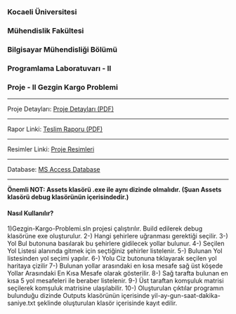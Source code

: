 ### Kocaeli Üniversitesi
### Mühendislik Fakültesi
### Bilgisayar Mühendisliği Bölümü
### Programlama Laboratuvarı - II
### Proje - II Gezgin Kargo Problemi

----------------------------------------------
Proje Detayları: [Proje Detayları (PDF)](https://github.com/nginY26/NETFLIX/blob/master/D%C3%B6k%C3%BCmanlar/Proje.pdf "Proje Detayları (PDF)")

------------


Rapor Linki: [Teslim Raporu (PDF)](https://github.com/nginY26/NETFLIX/blob/master/D%C3%B6k%C3%BCmanlar/Rapor.pdf "Teslim Raporu (PDF)")

------------


Resimler Linki: [Proje Resimleri](https://github.com/nginY26/NETFLIX/tree/master/D%C3%B6k%C3%BCmanlar/Resimler "Proje Resimleri")

------------


Database: [MS Access Database ](https://github.com/nginY26/NETFLIX/blob/master/NETFLIX/bin/Debug/Assets/netflix.db "MS Access Database ")

----------------------------------------------
**Önemli NOT: Assets klasörü .exe ile aynı dizinde olmalıdır. (Şuan Assets klasörü debug klasörünün içerisindedir.)**
#### Nasıl Kullanılır?
1)Gezgin-Kargo-Problemi.sln projesi çalıştırılır. Build edilerek debug klasörüne exe oluşturulur.
2-)  Hangi şehirlere uğranması gerektiği seçilir.
3-)  Yol Bul butonuna basılarak bu şehirlere gidilecek yollar bulunur.
4-)  Seçilen Yol Listesi alanında gitmek için seçtiğiniz şehirler listelenir.
5-)  Bulunan Yol listesinden yol seçimi yapılır.
6-)  Yolu Ciz butonuna tıklayarak seçilen yol haritaya çizilir
7-)  Bulunan yollar arasındaki en kısa mesafe sağ üst köşede Yollar Arasındaki En Kısa Mesafe olarak gösterilir.
8-)  Sağ tarafta bulunan en kısa 5 yol mesafeleri ile beraber listelenir.
9-)  Üst taraftan komşuluk matrisi seçilerek komşuluk matrisine ulaşılabilir.
10-) Oluşturulan çıktılar programın bulunduğu dizinde Outputs klasörünün içerisinde yil-ay-gun-saat-dakika-saniye.txt 
şeklinde oluşturulan klasör içerisinde kayıt edilir.



